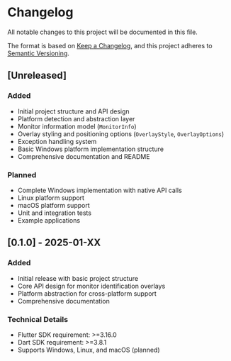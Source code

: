 # Changelog

All notable changes to this project will be documented in this file.

The format is based on [Keep a Changelog](https://keepachangelog.com/en/1.0.0/),
and this project adheres to [Semantic Versioning](https://semver.org/spec/v2.0.0.html).

## [Unreleased]

### Added
- Initial project structure and API design
- Platform detection and abstraction layer
- Monitor information model (`MonitorInfo`)
- Overlay styling and positioning options (`OverlayStyle`, `OverlayOptions`)
- Exception handling system
- Basic Windows platform implementation structure
- Comprehensive documentation and README

### Planned
- Complete Windows implementation with native API calls
- Linux platform support
- macOS platform support
- Unit and integration tests
- Example applications

## [0.1.0] - 2025-01-XX

### Added
- Initial release with basic project structure
- Core API design for monitor identification overlays
- Platform abstraction for cross-platform support
- Comprehensive documentation

### Technical Details
- Flutter SDK requirement: >=3.16.0
- Dart SDK requirement: >=3.8.1
- Supports Windows, Linux, and macOS (planned)
